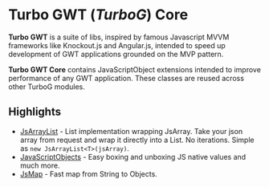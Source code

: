 Turbo GWT (*TurboG*) Core
==

**Turbo GWT** is a suite of libs, inspired by famous Javascript MVVM frameworks like Knockout.js and Angular.js, intended to speed up development of GWT applications grounded on the MVP pattern.

**Turbo GWT Core** contains JavaScriptObject extensions intended to improve performance of any GWT application. These classes are reused across other TurboG modules.

## Highlights
* [JsArrayList](https://github.com/growbit/turbogwt-core/blob/master/src/main/java/org/turbogwt/core/client/JsArrayList.java) - List implementation wrapping JsArray. Take your json array from request and wrap it directly into a List. No iterations. Simple as <code>new JsArrayList\<T\>(jsArray)</code>.
* [JavaScriptObjects](https://github.com/growbit/turbogwt-core/blob/master/src/main/java/org/turbogwt/core/client/JavaScriptObjects.java) - Easy boxing and unboxing JS native values and much more.
* [JsMap](https://github.com/growbit/turbogwt-core/blob/master/src/main/java/org/turbogwt/core/client/JsMap.java) - Fast map from String to Objects.
